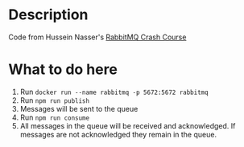 # Description
Code from Hussein Nasser's [RabbitMQ Crash Course](https://www.youtube.com/watch?v=Cie5v59mrTg)

# What to do here
1. Run `docker run --name rabbitmq -p 5672:5672 rabbitmq`
1. Run `npm run publish`
1. Messages will be sent to the queue
1. Run `npm run consume`
1. All messages in the queue will be received and acknowledged. If messages are not acknowledged they remain in the queue.